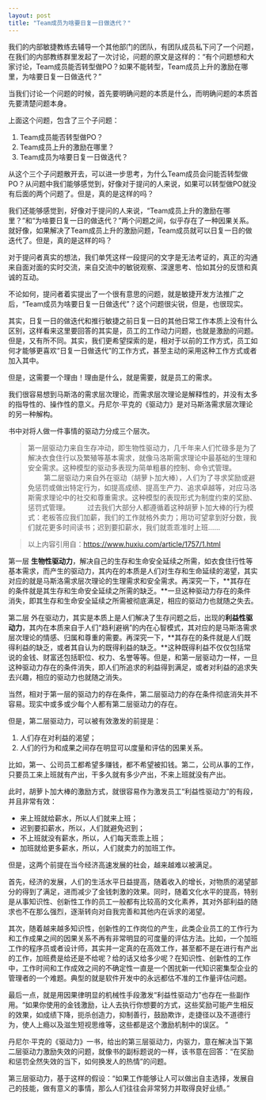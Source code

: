 ```yaml
---
layout: post
title: "Team成员为啥要日复一日做迭代？"
---
```


我们的内部敏捷教练去辅导一个其他部门的团队，有团队成员私下问了一个问题，在我们的内部教练群里发起了一次讨论，问题的原文是这样的：“有个问题想和大家讨论，Team成员能否转型做PO？如果不能转型，Team成员上升的激励在哪里，为啥要日复一日做迭代？”

当我们讨论一个问题的时候，首先要明确问题的本质是什么，而明确问题的本质首先要清楚问题本身。

上面这个问题，包含了三个子问题：

1. Team成员能否转型做PO？
2. Team成员上升的激励在哪里？
3. Team成员为啥要日复一日做迭代？

从这个三个子问题散开去，可以进一步思考，为什么Team成员会问能否转型做PO？从问题中我们能够感觉到，好像对于提问的人来说，如果可以转型做PO就没有后面的两个问题了。但是，真的是这样的吗？

我们还能够感觉到，好像对于提问的人来说，“Team成员上升的激励在哪里？”和“为啥要日复一日的做迭代？”两个问题之间，似乎存在了一种因果关系。就好像，如果解决了Team成员上升的激励问题，Team成员就可以日复一日的做迭代了。但是，真的是这样的吗？

对于提问者真实的想法，我们单凭这样一段提问的文字是无法考证的，真正的沟通来自面对面的实时交流，来自交流中的敏锐观察、深邃思考、恰如其分的反馈和真诚的互动。

不论如何，提问者着实提出了一个很有意思的问题，就是敏捷开发方法推广之后，“Team成员为啥要日复一日做迭代”？这个问题很尖锐，但是，也很现实。

其实，日复一日的做迭代和推行敏捷之前日复一日的其他日常工作本质上没有什么区别，这样看来这里要回答的其实是，员工的工作动力问题，也就是激励的问题。但是，又有所不同。其实，我们更希望探索的是，相对于以前的工作方式，员工如何才能够更喜欢“日复一日做迭代”的工作方式，甚至主动的采用这种工作方式或者加入其中。

但是，这需要一个理由！理由是什么，就是需要，就是员工的需求。

我们很容易想到马斯洛的需求层次理论，而需求层次理论是解释性的，并没有太多的指导性的、操作性的意义。丹尼尔·平克的《驱动力》是对马斯洛需求层次理论的另一种解构。

书中对将人做一件事情的驱动力分成三个层次。

>第一层驱动力来自生存冲动，即生物性驱动力，几千年来人们忙碌多是为了解决衣食住行以及繁殖等基本需求，就像马洛斯需求理论中最基础的生理和安全需求。这种模型的驱动多表现为简单粗暴的控制、命令式管理。 
　　 
>第二层驱动力来自外在驱动（胡萝卜加大棒），人们为了寻求奖励或避免惩罚或做出特定行为，如提高成绩、提高生产力、追求卓越等，对应马洛斯需求理论中的社交和尊重需求。这种模型的表现形式为制度约束的奖励、惩罚式管理。 
　　 
>过去我们大部分人都遵循着这种胡萝卜加大棒的行为模式：老板答应我们加薪，我们的工作就格外卖力；用功可望拿到好分数，我们就花更多时间读书；迟到要扣薪水，我们就乖乖准时上班…… 

>以上内容引用自：https://www.huxiu.com/article/1757/1.html

第一层 **生物性驱动力**，解决自己的生存和生命安全延续之所需，如衣食住行性等基本需求，而产生的驱动力，其内在的本质是人们对生存和生命延续的渴望，其实对应的就是马斯洛需求层次理论的生理需求和安全需求。再深究一下，**其存在的条件就是其生存和生命安全延续之所需的缺乏。**一旦这种驱动力存在的条件消失，即其生存和生命安全延续之所需被彻底满足，相应的驱动力也就随之失去。

第二层 外在驱动力，其实是本质上是人们解决了生存问题之后，出现的**利益性驱动力**，其内在本质来自于人们“趋利避祸”的内在心智模式，其对应的是马斯洛需求层次理论的情感、归属和尊重的需要。再深究一下，**其存在的条件就是人们既得利益的缺乏，或者其自认为的既得利益的缺乏。**这种既得利益不仅仅包括常说的金钱、财富还包括职位、权力、名誉等等。但是，和第一层驱动力一样，一旦这种驱动力存在的条件消失，即人们所追求的利益得到满足，或者对利益的追求失去兴趣，相应的驱动力也就随之消失。

当然，相对于第一层的驱动力的存在条件，第二层驱动力的存在条件彻底消失并不容易。现实中或多或少每个人都有第二层驱动力的存在。

但是，第二层驱动力，可以被有效激发的前提是：
1. 人们存在对利益的渴望；
2. 人们的行为和成果之间存在明显可以度量和评估的因果关系。

比如，第一、公司员工都希望多赚钱，都不希望被扣钱。第二，公司从事的工作，只要员工来上班就有产出，干多久就有多少产出，不来上班就没有产出。

此时，胡萝卜加大棒的激励方式，就很容易作为激发员工“利益性驱动力”的有段，并且非常有效：

- 来上班就给薪水，所以人们就来上班；
- 迟到要扣薪水，所以，人们就避免迟到；
- 不上班就没有薪水，所以，人们每天乖乖上班；
- 加班就给更多薪水，所以，人们就卖力的加班工作。

但是，这两个前提在当今经济高速发展的社会，越来越难以被满足。

首先，经济的发展，人们的生活水平日益提高，随着收入的增长，对物质的渴望部分的得到了满足，进而减少了金钱刺激的效果。同时，随着文化水平的提高，特别是从事知识性、创新性工作的员工一般都有比较高的文化素养，其对外部利益的随求也不在那么强烈，逐渐转向对自我完善和其他内在诉求的渴望。

其次，随着越来越多知识性，创新性的工作岗位的产生，此类企业员工的工作行为和工作成果之间的因果关系不再有非常明显的可度量的评估方法。比如，一个加班工作的程序员或者设计师，其实并一定真的在高效工作，甚至都不是在进行有产出的工作，加班费是给还是不给呢？给的话又给多少呢？在知识性、创新性的工作中，工作时间和工作成效之间的不确定性一直是一个困扰新一代知识密集型企业的管理者的一个难题。典型的就是软件开发中的永远都估不准的工作量评估问题。

最后一点，就是用因果律明显的机械性手段激发“利益性驱动力”也存在一些副作用。“如果你使用的金钱激励，让人去执行你想要的方式，这些奖励可能产生相反的效果，如成绩下降，扼杀创造力，抑制善行，鼓励欺诈，走捷径以及不道德行为，使人上瘾以及滋生短视思维等，这些都是这个激励机制中的误区。 ”

丹尼尔·平克的《驱动力》一书，给出的第三层驱动力，内驱力，意在解决当下第二层驱动力激励失效的问题，就像书的副标题说的一样，该书意在回答：“在奖励和惩罚全然失效的当下，如何换发人的热情”的问题。

第三层驱动力，基于这样的假设：“如果工作能够让人可以做出自主选择，发展自己的技能，做有意义的事情，那么人们往往会非常努力并取得良好业绩。”




